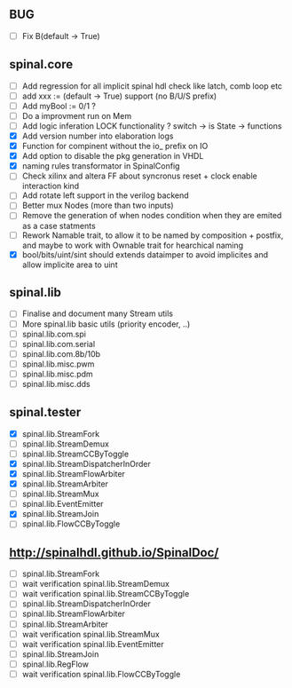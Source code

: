 ## BUG
- [ ] Fix B(default -> True)

## spinal.core
- [ ] Add regression for all implicit spinal hdl check like latch, comb loop etc
- [ ] add xxx := (default -> True) support (no B/U/S prefix)
- [ ] Add myBool := 0/1 ?
- [ ] Do a improvment run on Mem
- [ ] Add logic inferation LOCK functionality ? switch -> is   State -> functions
- [X] Add version number into elaboration logs
- [X] Function for compinent without the io_ prefix on IO
- [X] Add option to disable the pkg generation in VHDL
- [X] naming rules transformator in SpinalConfig
- [ ] Check xilinx and altera FF about syncronus reset + clock enable interaction kind 
- [ ] Add rotate left support in the verilog backend
- [ ] Better mux Nodes (more than two inputs)
- [ ] Remove the generation of when nodes condition when they are emited as a case statments
- [ ] Rework Namable trait, to allow it to be named by composition + postfix, and maybe to work with Ownable trait for hearchical naming
- [X] bool/bits/uint/sint should extends dataimper to avoid implicites and allow implicite area to uint

## spinal.lib

- [ ] Finalise and document many Stream utils
- [ ] More spinal.lib basic utils (priority encoder, ..)
- [ ] spinal.lib.com.spi
- [ ] spinal.lib.com.serial
- [ ] spinal.lib.com.8b/10b
- [ ] spinal.lib.misc.pwm
- [ ] spinal.lib.misc.pdm
- [ ] spinal.lib.misc.dds

## spinal.tester

- [X] spinal.lib.StreamFork
- [ ] spinal.lib.StreamDemux
- [ ] spinal.lib.StreamCCByToggle
- [X] spinal.lib.StreamDispatcherInOrder
- [X] spinal.lib.StreamFlowArbiter
- [X] spinal.lib.StreamArbiter
- [ ] spinal.lib.StreamMux
- [ ] spinal.lib.EventEmitter
- [X] spinal.lib.StreamJoin
- [ ] spinal.lib.FlowCCByToggle

## http://spinalhdl.github.io/SpinalDoc/

- [ ] spinal.lib.StreamFork
- [ ] wait verification spinal.lib.StreamDemux
- [ ] wait verification spinal.lib.StreamCCByToggle
- [ ] spinal.lib.StreamDispatcherInOrder
- [ ] spinal.lib.StreamFlowArbiter
- [ ] spinal.lib.StreamArbiter
- [ ] wait verification spinal.lib.StreamMux
- [ ] wait verification spinal.lib.EventEmitter
- [ ] spinal.lib.StreamJoin
- [ ] spinal.lib.RegFlow
- [ ] wait verification spinal.lib.FlowCCByToggle
